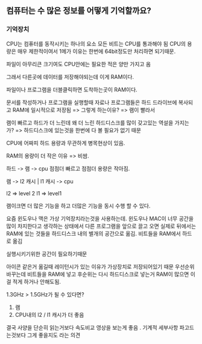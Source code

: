 

## 컴퓨터는 수 많은 정보를 어떻게 기억할까요? 


### 기억장치 

CPU는  컴퓨터를 동작시키는 하나의 요소 
모든 비트는 CPU를 통과해야 됨 
CPU의 용량은 매우 제한적이여서 1메가 이유는 한번에 64bit정도만 처리하면 되기때문. 

파일이 아무리큰 크기여도 CPU안에는 필요한 적은 양만 가지고 옴 

그래서 다른곳에 데이터를 저장해야되는데 이게 RAM이다. 

파일이나 프로그램을 더블클릭하면 도착하는곳이 RAM이다. 

문서를 작성하거나 프로그램을 실행할때 자료나 프로그램들은 하드 드라이브에 복사되고 RAM에 일시적으로 저장됨 
=> 그렇게 하는이유? => 램이 빨라서 

램이 빠르고 하드가 더 느린데 왜 더 느린 하드디스크를 많이 갖고있는 역설을 가지는가? => 하드디스크에 있는것을 한번에 다 볼 필요가 없기 때문 

CPU에 어짜피 하드 용량과 무관하게 병목현상이 있음.

RAM의 용량이 더 작은 이유 => 비쌈. 

하드 -> 램 -> cpu 점점더 빠르고 점점더 용량은 작아짐.

램 -> l2 캐시 | l1 캐시 -> cpu 

l2 => level 2 l1 => level1

램이크면 더 많은 기능을 하고 더많은 기능을 동시 수행 할 수 있다. 


요즘 윈도우나 맥은 가상 기억장치라는것을 사용하는데.  윈도우나 MAC이 너무 공간을 많이 차지한다고 생각하는 상태에서 다른 프로그램을 앞으로 끌고 오면 
실제로 뒤에서는 RAM에 있는 것들을 하드디스크 내의 별개의 공간으로 옮김.  비트들을 RAM에서 하드로 옮김 

실행시키기위한 공간이 필요하기때문 

아이콘 같은거 옮길때 레이턴시가 있는 이유가 가상장치로 저장되어있기 때문 우선순위 바꾸는데 비트들을 RAM에 넣고 후순위는 다시 하드디스크로 넣는거
RAM이 많으면 이걸 적게 하거나 안해도됨. 

1.3GHz > 1.5GHz가 될 수 있다면? 
1. 램
2. CPU내의  l2 / l1 캐시가 더 좋음

결국 사양을 단순히 읽는거보다 속도비교 영상을 보는게 좋음 .
기계적 세부사항 파고드는것보다 그게 좋을지도 라는 의견 

   
